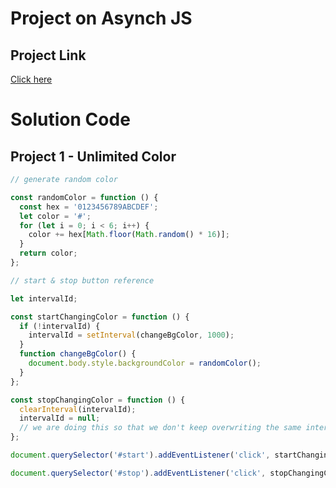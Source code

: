 # Project on Asynch JS

## Project Link
[Click here](https://stackblitz.com/edit/dom-playground?file=5-unlimitedColors%2Fcode.js,5-unlimitedColors%2Findex.html)

# Solution Code

## Project 1 - Unlimited Color

```javascript
// generate random color

const randomColor = function () {
  const hex = '0123456789ABCDEF';
  let color = '#';
  for (let i = 0; i < 6; i++) {
    color += hex[Math.floor(Math.random() * 16)];
  }
  return color;
};

// start & stop button reference

let intervalId;

const startChangingColor = function () {
  if (!intervalId) {
    intervalId = setInterval(changeBgColor, 1000);
  }
  function changeBgColor() {
    document.body.style.backgroundColor = randomColor();
  }
};

const stopChangingColor = function () {
  clearInterval(intervalId);
  intervalId = null;
  // we are doing this so that we don't keep overwriting the same intervalId, i.e once we stop the values are reset to null -> These are just good coding practices
};

document.querySelector('#start').addEventListener('click', startChangingColor);

document.querySelector('#stop').addEventListener('click', stopChangingColor);

```